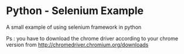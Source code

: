 # Python - Selenium Example

A small example of using selenium framework in python

Ps : you have to download the chrome driver according to your chrome version from http://chromedriver.chromium.org/downloads
